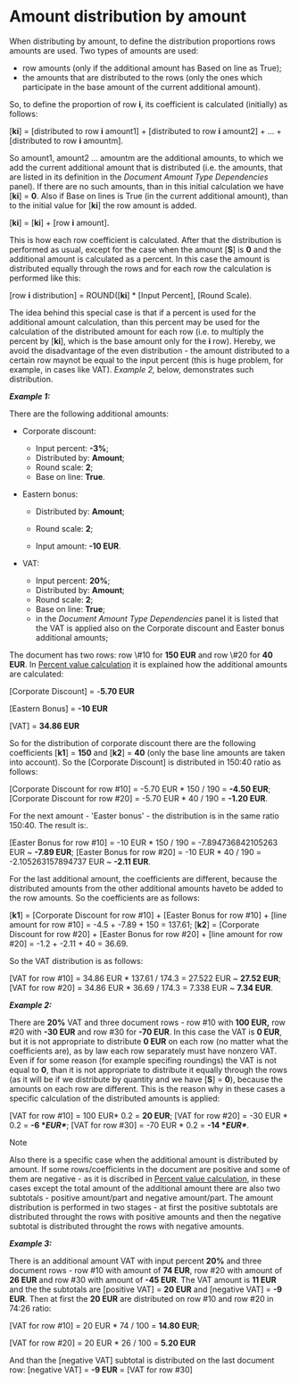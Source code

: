 # Amount distribution by amount

When distributing by amount, to define the distribution proportions rows amounts are used. Two types of amounts are used:

- row amounts (only if the additional amount has Based on line as True);
- the amounts that are distributed to the rows (only the ones which  participate in the base amount of the current additional amount).

So, to define the proportion of row **i**, its coefficient is calculated (initially) as follows:

[**ki**] = [distributed to row **i** amount1] + [distributed to row **i** amount2] + ... + [distributed to row **i** amountm].

So amount1, amount2 ... amountm are the additional amounts, to which we add the current additional amount  that is distributed (i.e. the amounts, that are listed in its definition in the *Document Amount Type Dependencies* panel). 
If there are no such amounts, than in this initial calculation we have [**ki**] = **0**. Also if Base on lines is True (in the current additional amount), than to the initial value for [**ki**] the row amount is added.

[**ki**] = [**ki**] + [row **i** amount].

This is how each row coefficient is calculated. After that the distribution  is performed as usual, except for the case when the amount [**S**] is **0** and the additional amount is calculated as a percent. 
In this case the  amount is distributed equally through the rows and for each row the  calculation is performed like this:

[row **i** distribution] = ROUND([**ki**] * [Input Percent], [Round Scale).

The idea behind this special case is that if a percent is used for the  additional amount calculation, than this percent may be used for the  calculation of the distributed amount for each row (i.e. to multiply the percent by [**ki**], which is the base amount only for the **i** row).
Hereby, we avoid the disadvantage of the even distribution - the amount distributed to a certain row maynot be equal to the input percent (this is huge problem, for example, in cases like VAT). *Example 2,* below, demonstrates such distribution.

***Example 1:***

There are the following additional amounts:

- Corporate discount:

  - Input percent: **-3%**;
  - Distributed by: **Amount**;
  - Round scale: **2**;
  - Base on line: **True**.

- Eastern bonus:

  - Distributed by: **Amount**;
  - Round scale: **2**;

  - Input amount: **-10 EUR**.

- VAT:

  - Input percent: **20%**;
  - Distributed by: **Amount**;
  - Round scale: **2**;
  - Base on line: **True**;
  - in the *Document Amount Type Dependencies* panel it is listed that the VAT is  applied also on the Corporate discount and Easter bonus additional amounts;

The document has two rows: row \\#10 for **150 EUR** and row \\#20 for **40 EUR**. In [Percent value calculation](https://docs.erp.net/tech/advanced/document-amounts/amounts-calculation/percent-calculation.html) it is explained how the additional amounts are calculated:

[Corporate Discount] = -**5.70 EUR**

[Eastern Bonus] = **-10 EUR**

[VAT] = **34.86 EUR**

So for the distribution of corporate discount there are the following coefficients [**k1**] = **150** and [**k2**] = **40** (only the base line amounts are taken into account). So the [Corporate Discount] is distributed in 150:40 ratio as follows:

[Corporate Discount for row \#10] = -5.70 EUR * 150 / 190 = **-4.50 EUR**;
[Corporate Discount for row \#20] = -5.70 EUR * 40 / 190 = **-1.20 EUR**.

For the next amount - 'Easter bonus' - the distribution is in the same ratio 150:40. The result is:.

[Easter Bonus for row \#10] = -10 EUR * 150 / 190 = -7.894736842105263 EUR ~ **-7.89 EUR**;
[Easter Bonus for row \#20] = -10 EUR * 40 / 190 = -2.105263157894737 EUR ~ **-2.11 EUR**.

For the last additional amount, the coefficients are different, because the distributed amounts from the other additional amounts haveto be  added to the row amounts. So the coefficients are as follows:

[**k1**] = [Corporate Discount for row \#10] + [Easter Bonus for row \#10] + [line amount for row \#10] = -4.5 + -7.89 + 150 = 137.61;
[**k2**] = [Corporate Discount for row \#20] + [Easter Bonus for row \#20] + [line amount for row \#20] = -1.2 + -2.11 + 40 = 36.69.

So the VAT distribution is as follows:

[VAT for row \#10] = 34.86 EUR * 137.61 / 174.3 = 27.522 EUR ~ **27.52 EUR**;
[VAT for row \#20] = 34.86 EUR * 36.69 / 174.3 = 7.338 EUR ~ **7.34 EUR**.

***Example 2:***

There are **20%** VAT and three document rows - row \#10 with **100 EUR,** row \#20 with **-30 EUR** and row \#30 for **-70 EUR**. In this case the VAT is **0 EUR**, but it is not appropriate to distribute **0 EUR** on each row (no matter what the coefficients are), as by law each row  separately must have nonzero VAT. Even if for some reason (for example  specifing roundings) the VAT is not equal to **0**, than it is not appropriate to distribute it equally through the rows (as it will be if we distribute by quantity and we have [**S**] = **0**), because the amounts on each row are different. This is the reason why  in these cases a specific calculation of the distributed amounts is  applied:

[VAT for row \#10] = 100 EUR* 0.2 = **20 EUR**;
[VAT for row \#20] = -30 EUR * 0.2 = **-6 \**EUR\****;
[VAT for row \#30] = -70 EUR * 0.2 = **-14 \**EUR\****.

> [!NOTE] 
> Also there is a specific case when the additional amount is distributed by  amount. If some rows/coefficients in the document are positive and some  of them are negative - as it is discribed in [Percent value calculation](https://docs.erp.net/tech/advanced/document-amounts/amounts-calculation/percent-calculation.html), in these cases except the total amount of the additional amount there  are also two subtotals - positive amount/part and negative amount/part.  The amount distribution is performed in two stages - at first the positive subtotals are distributed throught the rows with positive  amounts and then the negative subtotal is distributed throught the rows  with negative amounts.

***Example 3:***

There is an additional amount VAT with input percent **20%**  and three document rows - row \#10 with amount of **74 EUR**, row \#20 with amount of **26 EUR** and row \#30 with amount of **-45 EUR**. The VAT amount is **11 EUR** and the the subtotals are [positive VAT] = **20 EUR** and [negative VAT] = **-9 EUR**. Then at first the **20 EUR** are distributed on row \#10 and row \#20 in 74:26 ratio:

[VAT for row \#10] = 20 EUR * 74 / 100 = **14.80 EUR**;

[VAT for row \#20] = 20 EUR * 26 / 100 = **5.20 EUR**

And than the [negative VAT] subtotal is distributed on the last document row: [negative VAT] = **-9 EUR** = [VAT for row \#30]
